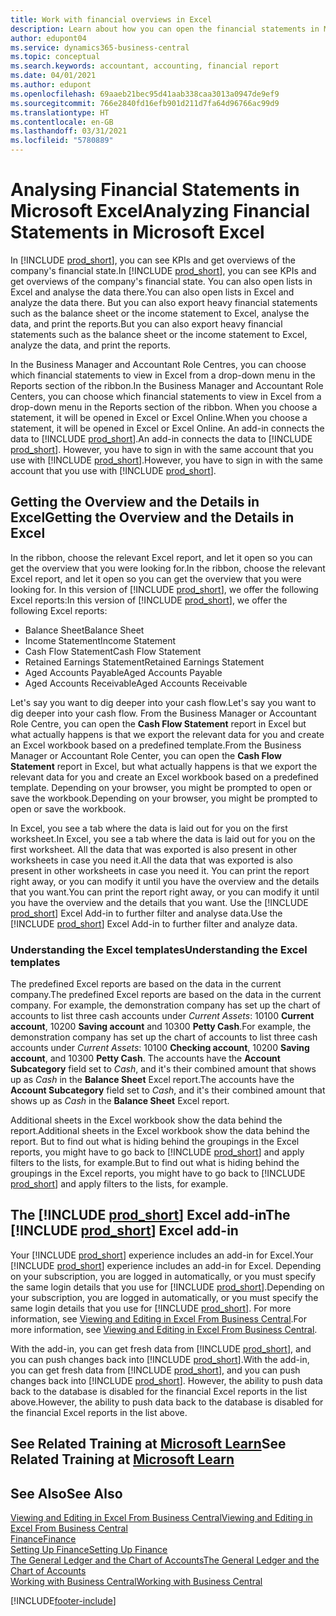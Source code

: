 ```yaml
---
title: Work with financial overviews in Excel
description: Learn about how you can open the financial statements in Microsoft Excel from Business Central for better analysis.
author: edupont04
ms.service: dynamics365-business-central
ms.topic: conceptual
ms.search.keywords: accountant, accounting, financial report
ms.date: 04/01/2021
ms.author: edupont
ms.openlocfilehash: 69aaeb21bec95d41aab338caa3013a0947de9ef9
ms.sourcegitcommit: 766e2840fd16efb901d211d7fa64d96766ac99d9
ms.translationtype: HT
ms.contentlocale: en-GB
ms.lasthandoff: 03/31/2021
ms.locfileid: "5780889"
---
```

# <a name="analyzing-financial-statements-in-microsoft-excel"></a><span data-ttu-id="7ad21-103">Analysing Financial Statements in Microsoft Excel</span><span class="sxs-lookup"><span data-stu-id="7ad21-103">Analyzing Financial Statements in Microsoft Excel</span></span>

<span data-ttu-id="7ad21-104">In [!INCLUDE [prod_short](includes/prod_short.md)], you can see KPIs and get overviews of the company's financial state.</span><span class="sxs-lookup"><span data-stu-id="7ad21-104">In [!INCLUDE [prod_short](includes/prod_short.md)], you can see KPIs and get overviews of the company's financial state.</span></span> <span data-ttu-id="7ad21-105">You can also open lists in Excel and analyse the data there.</span><span class="sxs-lookup"><span data-stu-id="7ad21-105">You can also open lists in Excel and analyze the data there.</span></span> <span data-ttu-id="7ad21-106">But you can also export heavy financial statements such as the balance sheet or the income statement to Excel, analyse the data, and print the reports.</span><span class="sxs-lookup"><span data-stu-id="7ad21-106">But you can also export heavy financial statements such as the balance sheet or the income statement to Excel, analyze the data, and print the reports.</span></span>  

<span data-ttu-id="7ad21-107">In the Business Manager and Accountant Role Centres, you can choose which financial statements to view in Excel from a drop-down menu in the Reports section of the ribbon.</span><span class="sxs-lookup"><span data-stu-id="7ad21-107">In the Business Manager and Accountant Role Centers, you can choose which financial statements to view in Excel from a drop-down menu in the Reports section of the ribbon.</span></span> <span data-ttu-id="7ad21-108">When you choose a statement, it will be opened in Excel or Excel Online.</span><span class="sxs-lookup"><span data-stu-id="7ad21-108">When you choose a statement, it will be opened in Excel or Excel Online.</span></span> <span data-ttu-id="7ad21-109">An add-in connects the data to [!INCLUDE [prod_short](includes/prod_short.md)].</span><span class="sxs-lookup"><span data-stu-id="7ad21-109">An add-in connects the data to [!INCLUDE [prod_short](includes/prod_short.md)].</span></span> <span data-ttu-id="7ad21-110">However, you have to sign in with the same account that you use with [!INCLUDE [prod_short](includes/prod_short.md)].</span><span class="sxs-lookup"><span data-stu-id="7ad21-110">However, you have to sign in with the same account that you use with [!INCLUDE [prod_short](includes/prod_short.md)].</span></span>  

## <a name="getting-the-overview-and-the-details-in-excel"></a><span data-ttu-id="7ad21-111">Getting the Overview and the Details in Excel</span><span class="sxs-lookup"><span data-stu-id="7ad21-111">Getting the Overview and the Details in Excel</span></span>

<span data-ttu-id="7ad21-112">In the ribbon, choose the relevant Excel report, and let it open so you can get the overview that you were looking for.</span><span class="sxs-lookup"><span data-stu-id="7ad21-112">In the ribbon, choose the relevant Excel report, and let it open so you can get the overview that you were looking for.</span></span> <span data-ttu-id="7ad21-113">In this version of [!INCLUDE [prod_short](includes/prod_short.md)], we offer the following Excel reports:</span><span class="sxs-lookup"><span data-stu-id="7ad21-113">In this version of [!INCLUDE [prod_short](includes/prod_short.md)], we offer the following Excel reports:</span></span>

- <span data-ttu-id="7ad21-114">Balance Sheet</span><span class="sxs-lookup"><span data-stu-id="7ad21-114">Balance Sheet</span></span>  
- <span data-ttu-id="7ad21-115">Income Statement</span><span class="sxs-lookup"><span data-stu-id="7ad21-115">Income Statement</span></span>  
- <span data-ttu-id="7ad21-116">Cash Flow Statement</span><span class="sxs-lookup"><span data-stu-id="7ad21-116">Cash Flow Statement</span></span>  
- <span data-ttu-id="7ad21-117">Retained Earnings Statement</span><span class="sxs-lookup"><span data-stu-id="7ad21-117">Retained Earnings Statement</span></span>  
- <span data-ttu-id="7ad21-118">Aged Accounts Payable</span><span class="sxs-lookup"><span data-stu-id="7ad21-118">Aged Accounts Payable</span></span>  
- <span data-ttu-id="7ad21-119">Aged Accounts Receivable</span><span class="sxs-lookup"><span data-stu-id="7ad21-119">Aged Accounts Receivable</span></span>  

<span data-ttu-id="7ad21-120">Let's say you want to dig deeper into your cash flow.</span><span class="sxs-lookup"><span data-stu-id="7ad21-120">Let's say you want to dig deeper into your cash flow.</span></span> <span data-ttu-id="7ad21-121">From the Business Manager or Accountant Role Centre, you can open the **Cash Flow Statement** report in Excel but what actually happens is that we export the relevant data for you and create an Excel workbook based on a predefined template.</span><span class="sxs-lookup"><span data-stu-id="7ad21-121">From the Business Manager or Accountant Role Center, you can open the **Cash Flow Statement** report in Excel, but what actually happens is that we export the relevant data for you and create an Excel workbook based on a predefined template.</span></span> <span data-ttu-id="7ad21-122">Depending on your browser, you might be prompted to open or save the workbook.</span><span class="sxs-lookup"><span data-stu-id="7ad21-122">Depending on your browser, you might be prompted to open or save the workbook.</span></span>  

<span data-ttu-id="7ad21-123">In Excel, you see a tab where the data is laid out for you on the first worksheet.</span><span class="sxs-lookup"><span data-stu-id="7ad21-123">In Excel, you see a tab where the data is laid out for you on the first worksheet.</span></span> <span data-ttu-id="7ad21-124">All the data that was exported is also present in other worksheets in case you need it.</span><span class="sxs-lookup"><span data-stu-id="7ad21-124">All the data that was exported is also present in other worksheets in case you need it.</span></span> <span data-ttu-id="7ad21-125">You can print the report right away, or you can modify it until you have the overview and the details that you want.</span><span class="sxs-lookup"><span data-stu-id="7ad21-125">You can print the report right away, or you can modify it until you have the overview and the details that you want.</span></span> <span data-ttu-id="7ad21-126">Use the [!INCLUDE [prod_short](includes/prod_short.md)] Excel Add-in to further filter and analyse data.</span><span class="sxs-lookup"><span data-stu-id="7ad21-126">Use the [!INCLUDE [prod_short](includes/prod_short.md)] Excel Add-in to further filter and analyze data.</span></span>  

### <a name="understanding-the-excel-templates"></a><span data-ttu-id="7ad21-127">Understanding the Excel templates</span><span class="sxs-lookup"><span data-stu-id="7ad21-127">Understanding the Excel templates</span></span>

<span data-ttu-id="7ad21-128">The predefined Excel reports are based on the data in the current company.</span><span class="sxs-lookup"><span data-stu-id="7ad21-128">The predefined Excel reports are based on the data in the current company.</span></span> <span data-ttu-id="7ad21-129">For example, the demonstration company has set up the chart of accounts to list three cash accounts under *Current Assets*: 10100 **Current account**, 10200 **Saving account** and 10300 **Petty Cash**.</span><span class="sxs-lookup"><span data-stu-id="7ad21-129">For example, the demonstration company has set up the chart of accounts to list three cash accounts under *Current Assets*: 10100 **Checking account**, 10200 **Saving account**, and 10300 **Petty Cash**.</span></span> <span data-ttu-id="7ad21-130">The accounts have the **Account Subcategory** field set to *Cash*, and it's their combined amount that shows up as *Cash* in the **Balance Sheet** Excel report.</span><span class="sxs-lookup"><span data-stu-id="7ad21-130">The accounts have the **Account Subcategory** field set to *Cash*, and it's their combined amount that shows up as *Cash* in the **Balance Sheet** Excel report.</span></span>  

<span data-ttu-id="7ad21-131">Additional sheets in the Excel workbook show the data behind the report.</span><span class="sxs-lookup"><span data-stu-id="7ad21-131">Additional sheets in the Excel workbook show the data behind the report.</span></span> <span data-ttu-id="7ad21-132">But to find out what is hiding behind the groupings in the Excel reports, you might have to go back to [!INCLUDE [prod_short](includes/prod_short.md)] and apply filters to the lists, for example.</span><span class="sxs-lookup"><span data-stu-id="7ad21-132">But to find out what is hiding behind the groupings in the Excel reports, you might have to go back to [!INCLUDE [prod_short](includes/prod_short.md)] and apply filters to the lists, for example.</span></span>  

## <a name="the-prod_short-excel-add-in"></a><span data-ttu-id="7ad21-133">The [!INCLUDE [prod_short](includes/prod_short.md)] Excel add-in</span><span class="sxs-lookup"><span data-stu-id="7ad21-133">The [!INCLUDE [prod_short](includes/prod_short.md)] Excel add-in</span></span>

<span data-ttu-id="7ad21-134">Your [!INCLUDE [prod_short](includes/prod_short.md)] experience includes an add-in for Excel.</span><span class="sxs-lookup"><span data-stu-id="7ad21-134">Your [!INCLUDE [prod_short](includes/prod_short.md)] experience includes an add-in for Excel.</span></span> <span data-ttu-id="7ad21-135">Depending on your subscription, you are logged in automatically, or you must specify the same login details that you use for [!INCLUDE [prod_short](includes/prod_short.md)].</span><span class="sxs-lookup"><span data-stu-id="7ad21-135">Depending on your subscription, you are logged in automatically, or you must specify the same login details that you use for [!INCLUDE [prod_short](includes/prod_short.md)].</span></span> <span data-ttu-id="7ad21-136">For more information, see [Viewing and Editing in Excel From Business Central](across-work-with-excel.md).</span><span class="sxs-lookup"><span data-stu-id="7ad21-136">For more information, see [Viewing and Editing in Excel From Business Central](across-work-with-excel.md).</span></span>  

<span data-ttu-id="7ad21-137">With the add-in, you can get fresh data from [!INCLUDE [prod_short](includes/prod_short.md)], and you can push changes back into [!INCLUDE [prod_short](includes/prod_short.md)].</span><span class="sxs-lookup"><span data-stu-id="7ad21-137">With the add-in, you can get fresh data from [!INCLUDE [prod_short](includes/prod_short.md)], and you can push changes back into [!INCLUDE [prod_short](includes/prod_short.md)].</span></span> <span data-ttu-id="7ad21-138">However, the ability to push data back to the database is disabled for the financial Excel reports in the list above.</span><span class="sxs-lookup"><span data-stu-id="7ad21-138">However, the ability to push data back to the database is disabled for the financial Excel reports in the list above.</span></span>  

## <a name="see-related-training-at-microsoft-learn"></a><span data-ttu-id="7ad21-139">See Related Training at [Microsoft Learn](/learn/modules/configure-powerbi-excel-dynamics-365-business-central/index)</span><span class="sxs-lookup"><span data-stu-id="7ad21-139">See Related Training at [Microsoft Learn](/learn/modules/configure-powerbi-excel-dynamics-365-business-central/index)</span></span>

## <a name="see-also"></a><span data-ttu-id="7ad21-140">See Also</span><span class="sxs-lookup"><span data-stu-id="7ad21-140">See Also</span></span>

[<span data-ttu-id="7ad21-141">Viewing and Editing in Excel From Business Central</span><span class="sxs-lookup"><span data-stu-id="7ad21-141">Viewing and Editing in Excel From Business Central</span></span>](across-work-with-excel.md)  
[<span data-ttu-id="7ad21-142">Finance</span><span class="sxs-lookup"><span data-stu-id="7ad21-142">Finance</span></span>](finance.md)  
[<span data-ttu-id="7ad21-143">Setting Up Finance</span><span class="sxs-lookup"><span data-stu-id="7ad21-143">Setting Up Finance</span></span>](finance-setup-finance.md)  
[<span data-ttu-id="7ad21-144">The General Ledger and the Chart of Accounts</span><span class="sxs-lookup"><span data-stu-id="7ad21-144">The General Ledger and the Chart of Accounts</span></span>](finance-general-ledger.md)  
[<span data-ttu-id="7ad21-145">Working with Business Central</span><span class="sxs-lookup"><span data-stu-id="7ad21-145">Working with Business Central</span></span>](ui-work-product.md)  


[!INCLUDE[footer-include](includes/footer-banner.md)]